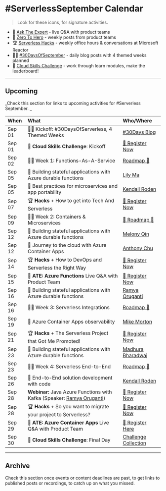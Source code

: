 # #ServerlessSeptember Calendar

> Look for these icons, for signature activities.

 * 🎤 [Ask The Expert](/serverless-september/AskTheExpert) - live Q&A with product teams
 * 🚀 [Zero To Hero](/serverless-september/ZeroToHero) - weekly posts from product teams
 * 🏆 [Serverless Hacks](/serverless-september/ServerlessHacks) - weekly office hours & conversations at Microsoft Reactor
 * ✍🏽 [#30DaysOfSeptember](/serverless-september/30DaysOfServerless) - daily blog posts with 4 themed weeks planned
 * 🎯 [Cloud Skills Challenge](/serverless-september/CloudSkills) - work through learn modules, make the leaderboard!

---

## Upcoming

_Check this section for links to upcoming activities for #Serverless September. _


| When | What | Who/Where |
|:---|:---|:---|
| Sep 01 | ✍🏽 Kickoff: #30DaysOfServerless, 4 Themed Weeks | [#30Days Blog](/blog) |
| Sep 01 | 🎯 **Cloud Skills Challenge**: Kickoff| [🌟 Register Now](https://docs.microsoft.com/en-us/learn/challenges?id=b950cd7a-d456-46ab-81ba-3bd1ad86dc1c) |
| Sep 02 | ✍🏽 Week 1:  Functions-As-A-Service | [ Roadmap 🚏  ](/serverless-september/30DaysOfServerless#azure-functions) |
| Sep 05 |  🚀 Building stateful applications with Azure durable functions | [ Lily Ma](https://devblogs.microsoft.com/azure-sdk/author/jiayma/) |
| Sep 05 | 🚀 Best practices for microservices and app portability| [Kendall Roden](https://twitter.com/KendallRoden) |
| Sep 07 | 🏆 **Hacks** + How to get into Tech And Serverless | [🌟 Register Now](https://developer.microsoft.com/reactor/events/16946) |
| Sep 09 | ✍🏽 Week 2: Containers & Microservices | [🚏 Roadmap 🚏   ](/serverless-september/30DaysOfServerless#azure-container-apps) |
| Sep 12  | 🚀 Building stateful applications with Azure durable functions  | [ Melony Qin](https://twitter.com/MelonyQ)|
| Sep 12 | 🚀 Journey to the cloud with Azure Container Apps | [Anthony Chu](https://twitter.com/nthonyChu) |
| Sep 14 | 🏆 **Hacks** + How to DevOps and Serverless the Right Way | [🌟 Register Now](https://developer.microsoft.com/reactor/events/16958) |
| Sep 15 | 🎤 **ATE: Azure Functions** Live Q&A with Product Team| [🌟 Register Now](https://reactor.microsoft.com/en-us/reactor/events/17000/) |
| Sep 16 | 🚀 Building stateful applications with Azure durable functions  | [Ramya Oruganti](https://twitter.com/ramyaoncloud) |
| Sep 16 | ✍🏽 Week 3: Serverless Integrations | [Roadmap 🚏   ](/serverless-september/30DaysOfServerless#serverless-integrations) |
| Sep 19 | 🚀 Azure Container Apps observability | [Mike Morton](https://twitter.com/BigMorty) |
| Sep 21 | 🏆 **Hacks** + The Serverless Project that Got Me Promoted!  | [🌟 Register Now](https://developer.microsoft.com/reactor/events/16959) |
| Sep 23 | 🚀 Building stateful applications with Azure durable functions | [ Madhura Bharadwaj](https://twitter.com/madhura0110)|
| Sep 23 | ✍🏽 Week 4: Serverless End-to-End | [Roadmap 🚏   ](/serverless-september/30DaysOfServerless#serverless-end-to-end) |
| Sep 26 | 🚀 End-to-End solution development with code | [Kendall Roden](https://twitter.com/KendallRoden) |
| Sep 28 |  **Webinar:** Java Azure Functions with Kafka (Speaker: [Ramya Oruganti](https://twitter.com/ramyaoncloud)) | [🌟 Register Now](https://info.microsoft.com/ww-landing-build-serverless-apis-with-azure-functions-kafka-extension.html?lcid=en-us) |
| Sep 28 | 🏆 **Hacks** + So you want to migrate your project to Serverless?  | [🌟 Register Now](https://developer.microsoft.com/reactor/events/16960) |
| Sep 29 | 🎤 **ATE: Azure Container Apps** Live Q&A with Product Team | [🌟 Register Here](https://reactor.microsoft.com/en-us/reactor/events/17000/) |
| Sep 30 | 🎯 **Cloud Skills Challenge**: Final Day| [Challenge Collection](https://docs.microsoft.com/en-us/users/leannturpin-6614/collections/kjqpsnzg4opdo2) |

---

## Archive

Check this section once events or content deadlines are past, to get links to published posts or recordings, to catch up on what you missed.
